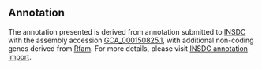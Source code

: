 

Annotation
----------

The annotation presented is derived from annotation submitted to
[INSDC](http://www.insdc.org) with the assembly accession
[GCA\_000150825.1](http://www.ebi.ac.uk/ena/data/view/GCA_000150825.1),
with additional non-coding genes derived from
[Rfam](http://rfam.xfam.org/). For more details, please visit [INSDC
annotation
import](http://ensemblgenomes.org/info/data/insdc_annotation).
